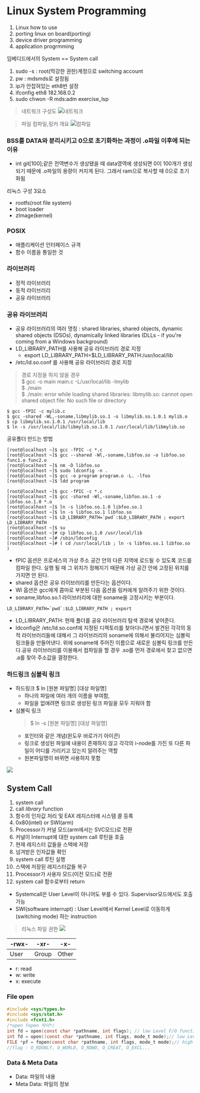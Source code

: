 <h1>Linux System Programming</h1>

1. Linux how to use
2. porting linux on board(porting)
3. device driver programming
4. application progrmming

임베디드에서의 System == System call

1. sudo -s : root(막강한 권한)계정으로 switching account
2. pw : mdsmds로 설정됨
3. ip가 안잡혀있는 eth8번 설정
4. ifconfig eth8 182.168.0.2
5. sudo chwon -R mds:adm exercise_lsp

>네트워크 구성도
![네트워크](./picture/06241124.gif)

>파일 컴파일,링커 개요
![컴파일](./picture/06241600.gif)

### BSS를 DATA와 분리시키고 0으로 초기화하는 과정이 .o파일 이후에 되는 이유

- int git[100];같은 전역변수가 생상됐을 때
  data영역에 생성되면 0이 100개가 생성되기 때문에 .o파일의 용량이 커지게 된다. 그래서 ram으로 복사할 때 0으로 초기화됨

리눅스 구성 3요소
- rootfs(root file system)
- boot loader
- zImage(kernel)

### POSIX
- 애플리케이션 인터페이스 규격
- 함수 이름을 통일한 것

### 라이브러리
- 정적 라이브러리
- 동적 라이브러리
- 공유 라이브러리

### 공유 라이브러리
- 공유 라이브러리의 여러 명칭 : shared libraries, shared objects, dynamic shared objects (DSOs), dynamically linked libraries (DLLs - if you're coming from a Windows background)
- LD_LIBRARY_PATH를 사용해 공유 라이브러리 경로 지정
  - export LD_LIBRARY_PATH=$LD_LIBRARY_PATH:/usr/local/lib
- /etc/ld.so.conf 를 사용해 공유 라이브러리 경로 지정
>경로 지정을 하지 않을 경우  
$ gcc -o main main.c -L/usr/local/lib -lmylib  
$ ./main  
$ ./main: error while loading shared libraries: libmylib.so: cannot open shared object file: No such file or directory
```
$ gcc -fPIC -c mylib.c
$ gcc -shared -WL,-soname,libmylib.so.1 -o libmylib.so.1.0.1 mylib.o
$ cp libmylib.so.1.0.1 /usr/local/lib
$ ln -s /usr/local/lib/libmylib.so.1.0.1 /usr/local/lib/libmylib.so
```

공유폴더 만드는 방법
```
[root@localhost ~]$ gcc -fPIC -c *.c
[root@localhost ~]$ gcc --shared -Wl,-soname,libfoo.so -o libfoo.so func1.o func2.o
[root@localhost ~]$ nm -D libfoo.so
[root@localhost ~]$ sudo ldconfig -n .
[root@localhost ~]$ gcc -o program program.o -L. -lfoo
[root@localhost ~]$ ldd program
```
```
[root@localhost ~]$ gcc -fPIC -c *.c
[root@localhost ~]$ gcc -shared -Wl,-soname,libfoo.so.1 -o libfoo.so.1.0 *.o
[root@localhost ~]$ ln -s libfoo.so.1.0 libfoo.so.1
[root@localhost ~]$ ln -s libfoo.so.1 libfoo.so
[root@localhost ~]$ LD_LIBRARY_PATH=`pwd`:$LD_LIBRARY_PATH ; export LD_LIBRARY_PATH
[root@localhost ~]$ su
[root@localhost ~]# cp libfoo.so.1.0 /usr/local/lib
[root@localhost ~]# /sbin/ldconfig
[root@localhost ~]# ( cd /usr/local/lib ; ln -s libfoo.so.1 libfoo.so )
```
- fPIC 옵션은 프로세스의 가상 주소 공간 안의 다른 지역에 로드될 수 있도록 코드를 컴파일 한다. 실행 될 때 그 위치가 정해지기 때문에 가상 공간 안에 고정된 위치를 가지면 안 된다.
- shared 옵션은 공유 라이브러리를 만든다는 옵션이다.
- Wl 옵션은 gcc에게 콤마로 부분된 다음 옵션을 링커에게 알려주기 위한 것이다.
- soname,libfoo.so.1 라이브러리에 대한 soname을 고정시키는 부분이다.
```
LD_LIBRARY_PATH=`pwd`:$LD_LIBRARY_PATH ; export
```
- LD_LIBRARY_PATH: 현재 폴더를 공유 라이브러리 탐색 경로에 넣어준다.
- ldconfig은 /etc/ld.so.conf에 지정된 디렉토리를 찾아다니면서 발견된 각각의 동적 라이브러리들에 대해서 그 라이브러리의 soname에 의해서 불리어지는 심볼릭 링크들을 만들어낸다. 위에 soname에 주어진 이름으로 새로운 심볼릭 링크를 만든다.공유 라이브러리를 이용해서 컴파일을 할 경우 .so를 먼저 경로에서 찾고 없으면 .a를 찾아 주소값을 결정한다.



### 하드링크 심볼릭 링크
- 하드링크 
    $ ln [원본 파일명] [대상 파일명]
  - 하나의 파일에 여러 개의 이름을 부여함,
  - 파일을 없애려면 링크로 생성된 링크 파일을 모두 지워야 함
- 심볼릭 링크
    >$ ln -s [원본 파일명] [대상 파일명]
  - 포인터와 같은 개념(윈도우 바로가기 아이콘)
  - 링크로 생성된 파일에 내용이 존재하지 않고 각각의 i-node를 가진 또 다른 파일이 어디를 가리키고 있는지 알려주는 역할
  - 원본파일명이 바뀌면 사용하지 못함


![](./picture/06251700.gif) 


## System Call

1. system call
2. call <i>library</i> function
3. 함수의 인자값 처리 및 EAX 레지스터에 시스템 콜 등록
4. 0x80(intel) or SWI(arm)
5. Processor가 커널 모드(arm에서는 SVC모드)로 전환
6. 커널이 Interrupt에 대한 system call 루틴을 호출
7. 현재 레지스터 값들을 스택에 저장
8. 넘겨받은 인자값들 확인
9. system call 루틴 실행
10. 스택에 저장된 레지스터값들 복구
11. Processor가 사용자 모드(이전 모드)로 전환
12. system call 함수로부터 return

- Systemcall은 User Level이 아니어도 부를 수 있다. Supervisor모드에서도 호출 가능
- SWI(software interrupt) : User Level에서 Kernel Level로 이동하게(switching mode) 하는 instruction

>리눅스 파일 권한
![](picture/linux_ls.png)

-rwx-|-xr-|-x-  
--|---|---
User|Group|Other

- r: read
- w: write
- x: execute

### File open
```c
#include <sys/types.h>
#include <sys/stat.h>
#include <fcnt1.h>
/*open fopen 차이*/
int fd = open(const char *pathname, int flags); // low Level F/O function, type1
int fd = open((const char *pathname, int flags, mode_t mode);// low Level F/O function, type2
FILE *pf = fopen(const char *pathname, int flags, mode_t mode);// high Level F/O function
//flag : O_RDONLY, O_WORLD, O_RDWD, O_CREAT, O_EXCL...
```

### Data & Meta Data
- Data: 파일의 내용
- Meta Data: 파일의 정보